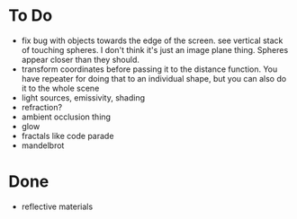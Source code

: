 # To Do
* fix bug with objects towards the edge of the screen. see vertical stack of touching spheres. I don't think it's just an image plane thing. Spheres appear closer than they should.
* transform coordinates before passing it to the distance function. You have repeater for doing that to an individual shape, but you can also do it to the whole scene
* light sources, emissivity, shading
* refraction?
* ambient occlusion thing
* glow
* fractals like code parade
* mandelbrot

# Done
* reflective materials
